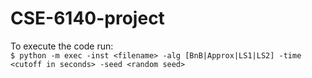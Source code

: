 # CSE-6140-project

To execute the code run: 
<br>
`$ python -m exec -inst <filename> -alg [BnB|Approx|LS1|LS2] -time <cutoff in seconds> -seed <random seed>`